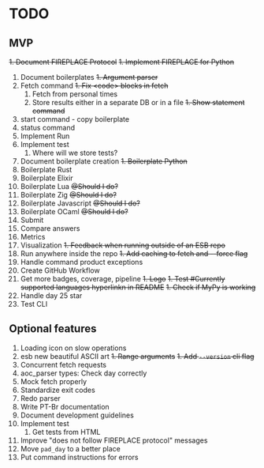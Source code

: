 # TODO
## MVP

~~1. Document FIREPLACE Protocol~~
~~1. Implement FIREPLACE for Python~~
1. Document boilerplates
~~1. Argument parser~~
1. Fetch command
    ~~1. Fix \<code\> blocks in fetch~~
    1. Fetch from personal times
    1. Store results either in a separate DB or in a file
~~1. Show statement command~~
1. start command - copy boilerplate
1. status command
1. Implement Run
1. Implement  test
    1. Where will we store tests?
1. Document boilerplate creation
~~1. Boilerplate Python~~
1. Boilerplate Rust
1. Boilerplate Elixir
1. Boilerplate Lua ~~@Should I do?~~
1. Boilerplate Zig ~~@Should I do?~~
1. Boilerplate Javascript ~~@Should I do?~~
1. Boilerplate OCaml ~~@Should I do?~~
1. Submit
1. Compare answers
1. Metrics
1. Visualization
~~1. Feedback when running outside of an ESB repo~~
1. Run anywhere inside the repo
~~1. Add caching to fetch and --force flag~~
1. Handle command product exceptions
1. Create GitHub Workflow
1. Get more badges, coverage, pipeline
~~1. Logo~~
~~1. Test #Currently supported languages hyperlinkn in README~~
~~1. Check if MyPy is working~~
1. Handle day 25 star
1. Test CLI

## Optional features

1. Loading icon on slow operations
1. esb new beautiful ASCII art
~~1. Range arguments~~
~~1. Add `--version` cli flag~~
1. Concurrent fetch requests
1. aoc_parser types: Check day correctly
1. Mock fetch properly
1. Standardize exit codes
1. Redo parser
1. Write PT-Br documentation
1. Document development guidelines
1. Implement  test
    1. Get tests from HTML
1. Improve "does not follow FIREPLACE protocol" messages
1. Move `pad_day` to a better place
1. Put command instructions for errors
